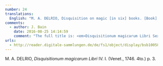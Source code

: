 ```yaml
---
number: 24
translations:
  English: "M. A. DELRIO, Disquisition on magic [in six] books. [Book] IV. I. (Venice, 1746. 4to.) p. 3. [Trans. J. Bock]"
comments:
  - author: J. Bain
    date: 2016-08-25 14:14:59
    comment: "The full title is: <em>Disquisitionum magicarum Libri Sex</em>. Book IV starts on p.487 in this edition."
urls:
  - http://reader.digitale-sammlungen.de/de/fs1/object/display/bsb10058016_00001.html
---
```


M. A. DELRIO, <em>Disquisitionum magicarum Libri</em> IV. I. (Venet., 1746. 4to.) p. 3.
